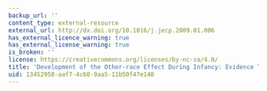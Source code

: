 ```yaml
---
backup_url: ''
content_type: external-resource
external_url: http://dx.doi.org/10.1016/j.jecp.2009.01.006
has_external_licence_warning: true
has_external_license_warning: true
is_broken: ''
license: https://creativecommons.org/licenses/by-nc-sa/4.0/
title: 'Development of the Other-race Effect During Infancy: Evidence Toward Universality?'
uid: 13452958-aaf7-4c60-9aa5-11b50f47e140
---
```

